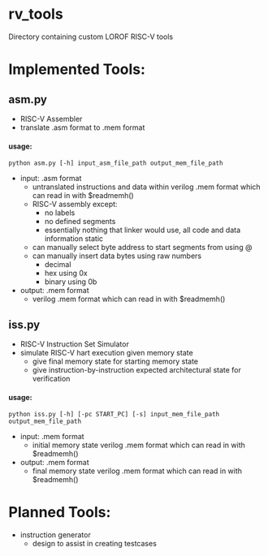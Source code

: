 # rv_tools
Directory containing custom LOROF RISC-V tools

# Implemented Tools:

## asm.py
- RISC-V Assembler
- translate .asm format to .mem format

#### usage:
```
python asm.py [-h] input_asm_file_path output_mem_file_path
```

- input: .asm format
    - untranslated instructions and data within verilog .mem format which can read in with $readmemh()
    - RISC-V assembly except:
        - no labels
        - no defined segments
        - essentially nothing that linker would use, all code and data information static
    - can manually select byte address to start segments from using @<address>
    - can manually insert data bytes using raw numbers
        - decimal
        - hex using 0x
        - binary using 0b
- output: .mem format
    - verilog .mem format which can read in with $readmemh()

## iss.py
- RISC-V Instruction Set Simulator
- simulate RISC-V hart execution given memory state
    - give final memory state for starting memory state
    - give instruction-by-instruction expected architectural state for verification

#### usage:
```
python iss.py [-h] [-pc START_PC] [-s] input_mem_file_path output_mem_file_path
```

- input: .mem format
    - initial memory state verilog .mem format which can read in with $readmemh()
- output: .mem format
    - final memory state verilog .mem format which can read in with $readmemh()

# Planned Tools:
- instruction generator
    - design to assist in creating testcases